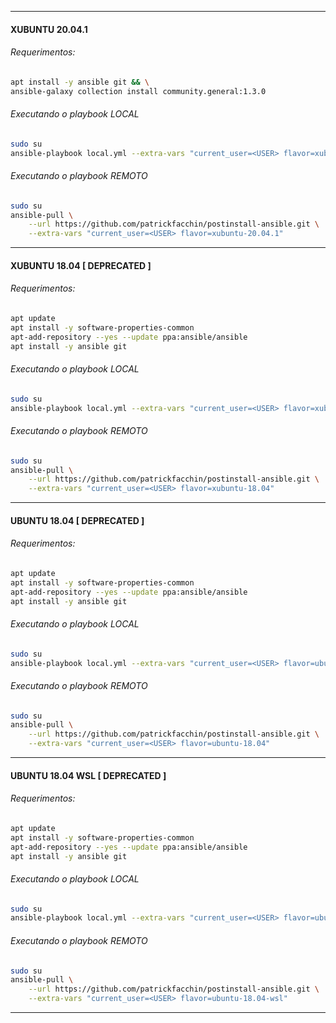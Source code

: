 

---
#### XUBUNTU 20.04.1

###### Requerimentos:

``` sh
apt install -y ansible git && \
ansible-galaxy collection install community.general:1.3.0
```

###### Executando o playbook LOCAL
``` sh
sudo su
ansible-playbook local.yml --extra-vars "current_user=<USER> flavor=xubuntu-20.04.1"
```


###### Executando o playbook REMOTO
``` sh
sudo su
ansible-pull \
    --url https://github.com/patrickfacchin/postinstall-ansible.git \
    --extra-vars "current_user=<USER> flavor=xubuntu-20.04.1"
```


---
#### XUBUNTU 18.04 [ DEPRECATED ]

###### Requerimentos:

``` sh
apt update
apt install -y software-properties-common
apt-add-repository --yes --update ppa:ansible/ansible
apt install -y ansible git
```

###### Executando o playbook LOCAL
``` sh
sudo su
ansible-playbook local.yml --extra-vars "current_user=<USER> flavor=xubuntu-18.04"
```


###### Executando o playbook REMOTO
``` sh
sudo su
ansible-pull \
    --url https://github.com/patrickfacchin/postinstall-ansible.git \
    --extra-vars "current_user=<USER> flavor=xubuntu-18.04"
```


---
#### UBUNTU 18.04 [ DEPRECATED ]

###### Requerimentos:

``` sh
apt update
apt install -y software-properties-common
apt-add-repository --yes --update ppa:ansible/ansible
apt install -y ansible git
```

###### Executando o playbook LOCAL
``` sh
sudo su
ansible-playbook local.yml --extra-vars "current_user=<USER> flavor=ubuntu-18.04"
```


###### Executando o playbook REMOTO
``` sh
sudo su
ansible-pull \
    --url https://github.com/patrickfacchin/postinstall-ansible.git \
    --extra-vars "current_user=<USER> flavor=ubuntu-18.04"
```


---
#### UBUNTU 18.04 WSL [ DEPRECATED ]

###### Requerimentos:

``` sh
apt update
apt install -y software-properties-common
apt-add-repository --yes --update ppa:ansible/ansible
apt install -y ansible git
```

###### Executando o playbook LOCAL
``` sh
sudo su
ansible-playbook local.yml --extra-vars "current_user=<USER> flavor=ubuntu-18.04-wsl"
```


###### Executando o playbook REMOTO
``` sh
sudo su
ansible-pull \
    --url https://github.com/patrickfacchin/postinstall-ansible.git \
    --extra-vars "current_user=<USER> flavor=ubuntu-18.04-wsl"
```
---
